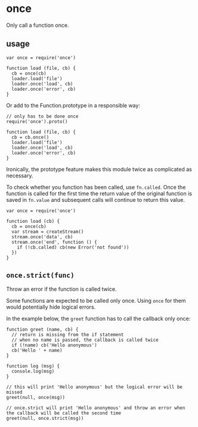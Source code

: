 once
====

Only call a function once.

usage
-----

    var once = require('once')

    function load (file, cb) {
      cb = once(cb)
      loader.load('file')
      loader.once('load', cb)
      loader.once('error', cb)
    }

Or add to the Function.prototype in a responsible way:

    // only has to be done once
    require('once').proto()

    function load (file, cb) {
      cb = cb.once()
      loader.load('file')
      loader.once('load', cb)
      loader.once('error', cb)
    }

Ironically, the prototype feature makes this module twice as complicated as necessary.

To check whether you function has been called, use `fn.called`. Once the function is called for the first time the return value of the original function is saved in `fn.value` and subsequent calls will continue to return this value.

    var once = require('once')

    function load (cb) {
      cb = once(cb)
      var stream = createStream()
      stream.once('data', cb)
      stream.once('end', function () {
        if (!cb.called) cb(new Error('not found'))
      })
    }

`once.strict(func)`
-------------------

Throw an error if the function is called twice.

Some functions are expected to be called only once. Using `once` for them would potentially hide logical errors.

In the example below, the `greet` function has to call the callback only once:

    function greet (name, cb) {
      // return is missing from the if statement
      // when no name is passed, the callback is called twice
      if (!name) cb('Hello anonymous')
      cb('Hello ' + name)
    }

    function log (msg) {
      console.log(msg)
    }

    // this will print 'Hello anonymous' but the logical error will be missed
    greet(null, once(msg))

    // once.strict will print 'Hello anonymous' and throw an error when the callback will be called the second time
    greet(null, once.strict(msg))
